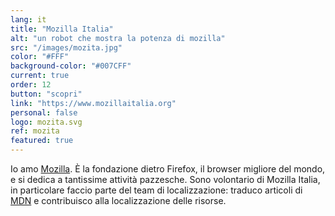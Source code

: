 ```yaml
---
lang: it
title: "Mozilla Italia"
alt: "un robot che mostra la potenza di mozilla"
src: "/images/mozita.jpg"
color: "#FFF"
background-color: "#007CFF"
current: true
order: 12
button: "scopri"
link: "https://www.mozillaitalia.org"
personal: false
logo: mozita.svg
ref: mozita
featured: true
---
```


Io amo <a href="https://www.mozilla.org/it/" rel="noopener" target="_blank">Mozilla</a>. È la fondazione dietro Firefox, il browser migliore del mondo, e si dedica a tantissime attività pazzesche. Sono volontario di Mozilla Italia, in particolare faccio parte del team di localizzazione: traduco articoli di <a href="https://mdn.dev/" rel="noopener" target="_blank">MDN</a> e contribuisco alla localizzazione delle risorse.
